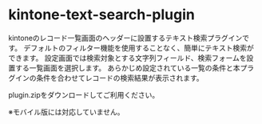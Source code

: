 # kintone-text-search-plugin
kintoneのレコード一覧画面のヘッダーに設置するテキスト検索プラグインです。
デフォルトのフィルター機能を使用することなく、簡単にテキスト検索ができます。
設定画面では検索対象とする文字列フィールド、検索フォームを設置する一覧画面を選択します。
あらかじめ設定されている一覧の条件と本プラグインの条件を合わせてレコードの検索結果が表示されます。

plugin.zipをダウンロードしてご利用ください。

※モバイル版には対応していません。
